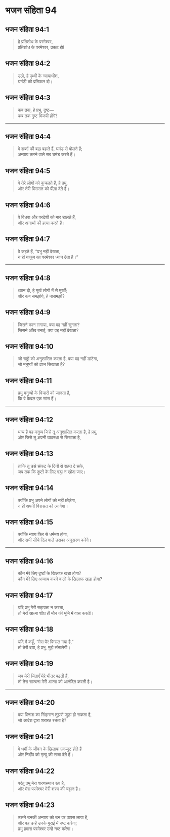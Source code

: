 # भजन संहिता 94

## भजन संहिता 94:1

> हे प्रतिशोध के परमेश्वर,  
> प्रतिशोध के परमेश्वर, प्रकट हो!

## भजन संहिता 94:2

> उठो, हे पृथ्वी के न्यायाधीश,  
> घमंडी को प्रतिफल दो।

## भजन संहिता 94:3

> कब तक, हे प्रभु, दुष्ट—  
> कब तक दुष्ट विजयी होंगे?

---

## भजन संहिता 94:4

> वे शब्दों की बाढ़ बहाते हैं, घमंड से बोलते हैं;  
> अन्याय करने वाले सब घमंड करते हैं।

## भजन संहिता 94:5

> वे तेरे लोगों को कुचलते हैं, हे प्रभु,  
> और तेरी विरासत को पीड़ा देते हैं।

## भजन संहिता 94:6

> वे विधवा और परदेशी को मार डालते हैं,  
> और अनाथों की हत्या करते हैं।

## भजन संहिता 94:7

> वे कहते हैं, “प्रभु नहीं देखता,  
> न ही याकूब का परमेश्वर ध्यान देता है।”

---

## भजन संहिता 94:8

> ध्यान दो, हे मूर्ख लोगों में से मूर्खों;  
> और कब समझोगे, हे नासमझों?

## भजन संहिता 94:9

> जिसने कान लगाया, क्या वह नहीं सुनता?  
> जिसने आँख बनाई, क्या वह नहीं देखता?

## भजन संहिता 94:10

> जो राष्ट्रों को अनुशासित करता है, क्या वह नहीं डांटेगा,  
> जो मनुष्यों को ज्ञान सिखाता है?

## भजन संहिता 94:11

> प्रभु मनुष्यों के विचारों को जानता है,  
> कि वे केवल एक सांस हैं।

---

## भजन संहिता 94:12

> धन्य है वह मनुष्य जिसे तू अनुशासित करता है, हे प्रभु,  
> और जिसे तू अपनी व्यवस्था से सिखाता है,

## भजन संहिता 94:13

> ताकि तू उसे संकट के दिनों से राहत दे सके,  
> जब तक कि दुष्टों के लिए गड्ढा न खोदा जाए।

## भजन संहिता 94:14

> क्योंकि प्रभु अपने लोगों को नहीं छोड़ेगा,  
> न ही अपनी विरासत को त्यागेगा।

## भजन संहिता 94:15

> क्योंकि न्याय फिर से धर्ममय होगा,  
> और सभी सीधे दिल वाले उसका अनुसरण करेंगे।

---

## भजन संहिता 94:16

> कौन मेरे लिए दुष्टों के खिलाफ खड़ा होगा?  
> कौन मेरे लिए अन्याय करने वालों के खिलाफ खड़ा होगा?

## भजन संहिता 94:17

> यदि प्रभु मेरी सहायता न करता,  
> तो मेरी आत्मा शीघ्र ही मौन की भूमि में वास करती।

## भजन संहिता 94:18

> यदि मैं कहूँ, “मेरा पैर फिसल गया है,”  
> तो तेरी दया, हे प्रभु, मुझे संभालेगी।

## भजन संहिता 94:19

> जब मेरी चिंताएँ मेरे भीतर बढ़ती हैं,  
> तो तेरा सांत्वना मेरी आत्मा को आनंदित करती है।

---

## भजन संहिता 94:20

> क्या विनाश का सिंहासन तुझसे जुड़ा हो सकता है,  
> जो आदेश द्वारा शरारत रचता है?

## भजन संहिता 94:21

> वे धर्मी के जीवन के खिलाफ एकजुट होते हैं  
> और निर्दोष को मृत्यु की सजा देते हैं।

## भजन संहिता 94:22

> परंतु प्रभु मेरा शरणस्थान रहा है,  
> और मेरा परमेश्वर मेरी शरण की चट्टान है।

## भजन संहिता 94:23

> उसने उनकी अन्याय को उन पर वापस लाया है,  
> और वह उन्हें उनके बुराई में नष्ट करेगा;  
> प्रभु हमारा परमेश्वर उन्हें नष्ट करेगा।

